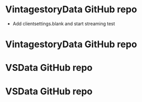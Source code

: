 # VintagestoryData GitHub repo 

- Add clientsettings.blank and start streaming test
# VintagestoryData GitHub repo 
# VSData GitHub repo 
# VSData GitHub repo 
